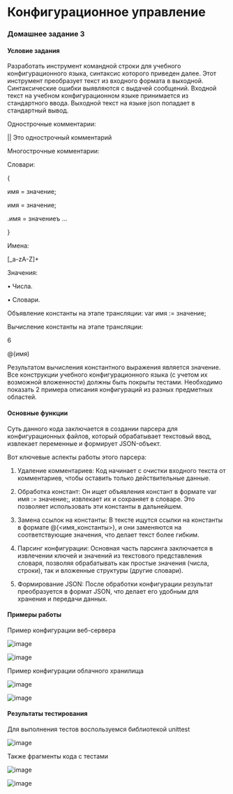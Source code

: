 # Конфигурационное управление

### Домашнее задание 3
#### Условие задания
Разработать инструмент командной строки для учебного конфигурационного
языка, синтаксис которого приведен далее. Этот инструмент преобразует текст из
входного формата в выходной. Синтаксические ошибки выявляются с выдачей
сообщений.
Входной текст на учебном конфигурационном языке принимается из
стандартного ввода. Выходной текст на языке json попадает в стандартный
вывод.

Однострочные комментарии:

|| Это однострочный комментарий

Многострочные комментарии:
<!--
Это многострочный
комментарий
-->
Словари:

{

 имя = значение;

 имя = значение;
 
 .имя = значениеъ
 ...
 
}

Имена:

[_a-zA-Z]+

Значения:

• Числа.

• Словари.

Объявление константы на этапе трансляции:
var имя := значение;

Вычисление константы на этапе трансляции:

6

@(имя)


Результатом вычисления константного выражения является значение.
Все конструкции учебного конфигурационного языка (с учетом их
возможной вложенности) должны быть покрыты тестами. Необходимо показать 2
примера описания конфигураций из разных предметных областей.



#### Основные функции

Суть данного кода заключается в создании парсера для конфигурационных файлов, который обрабатывает текстовый ввод, извлекает переменные и формирует JSON-объект.

Вот ключевые аспекты работы этого парсера:

1. Удаление комментариев: Код начинает с очистки входного текста от комментариев, чтобы оставить только действительные данные.

2. Обработка констант: Он ищет объявления констант в формате var имя := значение;, извлекает их и сохраняет в словаре. Это позволяет использовать эти константы в дальнейшем.

3. Замена ссылок на константы: В тексте ищутся ссылки на константы в формате @(<имя_константы>), и они заменяются на соответствующие значения, что делает текст более гибким.

4. Парсинг конфигурации: Основная часть парсинга заключается в извлечении ключей и значений из текстового представления словаря, позволяя обрабатывать как простые значения (числа, строки), так и вложенные структуры (другие словари).

5. Формирование JSON: После обработки конфигурации результат преобразуется в формат JSON, что делает его удобным для хранения и передачи данных.


#### Примеры работы 

Пример конфигурации веб-сервера

![image](https://github.com/user-attachments/assets/e49a2d82-6693-4f2a-a86f-0b5664c98c57)


![image](https://github.com/user-attachments/assets/ec429a5b-dc10-440a-ad28-dd86ac350a78)


Пример конфигурации облачного хранилища


![image](https://github.com/user-attachments/assets/a74de07d-f756-419e-86d9-41378333c963)


![image](https://github.com/user-attachments/assets/9989534d-5007-4047-b931-44d5fbb0e750)







#### Результаты тестирования 

Для выполнения тестов воспользуемся библиотекой unittest 

![image](https://github.com/user-attachments/assets/40c13ba9-1572-4015-af03-f0ed0e686d4e)


Также фрагменты кода с тестами

![image](https://github.com/user-attachments/assets/e80048c3-6524-4701-81cb-1506f9e6de6b)

![image](https://github.com/user-attachments/assets/c1e5e2cf-59b5-416d-8e0d-7b15e44a9470)










